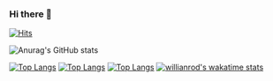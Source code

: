 ### Hi there 👋

<!--
**techighpark/techighpark** is a ✨ _special_ ✨ repository because its `README.md` (this file) appears on your GitHub profile.

Here are some ideas to get you started:

- 🔭 I’m currently working on ...
- 🌱 I’m currently learning ...
- 👯 I’m looking to collaborate on ...
- 🤔 I’m looking for help with ...
- 💬 Ask me about ...
- 📫 How to reach me: ...
- 😄 Pronouns: ...
- ⚡ Fun fact: ...
-->
[![Hits](https://hits.seeyoufarm.com/api/count/incr/badge.svg?url=https%3A%2F%2Fgithub.com%2Ftechighpark&count_bg=%23F736FF&title_bg=%23555555&icon=ifood.svg&icon_color=%23CFCFCF&title=hits&edge_flat=false)](https://hits.seeyoufarm.com)



![Anurag's GitHub stats](https://github-readme-stats.vercel.app/api?username=techighpark&show_icons=true&theme=slateorange)

[![Top Langs](https://github-readme-stats.vercel.app/api/top-langs/?username=techighpark)](https://github.com/anuraghazra/github-readme-stats)
[![Top Langs](https://github-readme-stats.vercel.app/api/top-langs/?username=techighpark&layout=compact)](https://github.com/anuraghazra/github-readme-stats)
[![Top Langs](https://github-readme-stats.vercel.app/api/top-langs/?username=techighpark&langs_count=8)](https://github.com/anuraghazra/github-readme-stats)
[![willianrod's wakatime stats](https://github-readme-stats.vercel.app/api/wakatime?username=techighpark)](https://github.com/anuraghazra/github-readme-stats)
